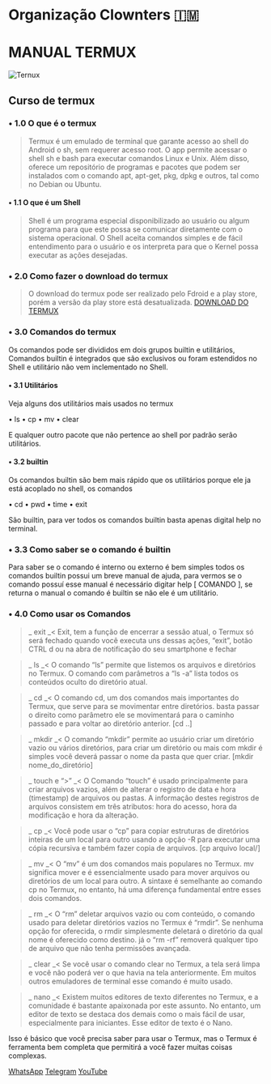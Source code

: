 # Organização Clownters 🇮🇲
# MANUAL TERMUX
![Ternux](https://user-images.githubusercontent.com/82988362/155765750-726aea6a-7df4-4696-b673-209e22591079.png "PNG") 
## Curso de termux

### • 1.0 O que é o termux
> Termux é um emulado de terminal que garante acesso ao shell do Android o sh, sem requerer acesso root. O app permite acessar o shell sh e bash para executar comandos Linux e Unix. Além disso, oferece um repositório de programas e pacotes que podem ser instalados com o comando apt, apt-get, pkg, dpkg e outros, tal como no Debian ou Ubuntu.

#### • 1.1 O que é um Shell
> Shell é um programa especial disponibilizado ao usuário ou algum programa para que este possa se comunicar diretamente com o sistema operacional. O Shell aceita comandos simples e de fácil entendimento para o usuário e os interpreta para que o Kernel possa executar as ações desejadas.

### • 2.0 Como fazer o download do termux
> O download do termux pode ser realizado pelo Fdroid e a play store, porém a versão da play store está desatualizada.
[DOWNLOAD DO TERMUX]()

### • 3.0 Comandos do termux
Os comandos pode ser divididos em dois grupos builtin e utilitários, Comandos builtin é integrados que são exclusivos ou foram estendidos no Shell e utilitário não vem inclementado no Shell.

#### • 3.1 Utilitários
Veja alguns dos utilitários mais usados no termux

• ls
• cp
• mv
• clear

E qualquer outro pacote que não pertence ao shell por padrão serão utilitários.

#### • 3.2 builtin
Os comandos builtin são bem mais rápido que os utilitários porque ele ja está acoplado no shell, os comandos

• cd
• pwd
• time
• exit

São builtin, para ver todos os comandos builtin basta apenas digital help no terminal.

### • 3.3 Como saber se o comando é builtin
Para saber se o comando é interno ou externo é bem simples todos os comandos builtin possui um breve manual de ajuda, para vermos se o comando possuí esse manual é necessário digitar help [ COMANDO ], se returna o manual o comando é builtin se não ele é um utilitário.

### • 4.0 Como usar os Comandos
>_ exit _<
Exit, tem a função de encerrar a sessão atual, o Termux só será fechado quando você executa uns dessas ações, “exit”, botão CTRL d ou na abra de notificação do seu smartphone e fechar


>_ ls _<
O comando “ls” permite que listemos os arquivos e diretórios no Termux. O comando com parâmetros a “ls -a” lista todos os conteúdos oculto do diretório atual.


>_ cd _<
O comando cd, um dos comandos mais importantes do Termux, que serve para se movimentar entre diretórios. basta passar o direito como parâmetro ele se movimentará para o caminho passado e para voltar ao diretório anterior. [cd ..]


>_ mkdir _<
O comando “mkdir” permite ao usuário criar um diretório vazio ou vários diretórios, para criar um diretório ou mais com mkdir é simples você deverá passar o nome da pasta que quer criar.
[mkdir nome_do_diretório]


>_ touch e “>” _<
O Comando “touch” é usado principalmente para criar arquivos vazios, além de alterar o registro de data e hora (timestamp) de arquivos ou pastas. A informação destes registros de arquivos consistem em três atributos: hora do acesso, hora da modificação e hora da alteração.


>_ cp _<
Você pode usar o “cp” para copiar estruturas de diretórios inteiras de um local para outro usando a opção -R para executar uma cópia recursiva e também fazer copia de arquivos. [cp arquivo local/]


>_ mv _<
O “mv” é um dos comandos mais populares no Termux. mv significa mover e é essencialmente usado para mover arquivos ou diretórios de um local para outro. A sintaxe é semelhante ao comando cp no Termux, no entanto, há uma diferença fundamental entre esses dois comandos.


>_ rm _<
O “rm” deletar arquivos vazio ou com conteúdo, o comando usado para deletar diretórios vazios no Termux é “rmdir”. Se nenhuma opção for oferecida, o rmdir simplesmente deletará o diretório da qual nome é oferecido como destino. já o “rm -rf” removerá qualquer tipo de arquivo que não tenha permissões avançada.


>_ clear _<
Se você usar o comando clear no Termux, a tela será limpa e você não poderá ver o que havia na tela anteriormente. Em muitos outros emuladores de terminal esse comando é muito usado.


>_ nano _<
Existem muitos editores de texto diferentes no Termux, e a comunidade é bastante apaixonada por este assunto. No entanto, um editor de texto se destaca dos demais como o mais fácil de usar, especialmente para iniciantes. Esse editor de texto é o Nano.


Isso é básico que você precisa saber para usar o Termux, mas o Termux é ferramenta bem completa que permitirá a você fazer muitas coisas complexas.

[WhatsApp]()
[Telegram]()
[YouTube]()
